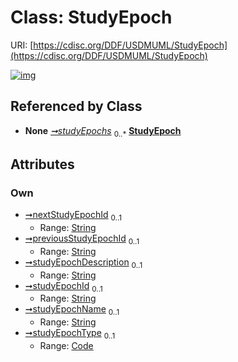 
# Class: StudyEpoch




URI: [https://cdisc.org/DDF/USDMUML/StudyEpoch](https://cdisc.org/DDF/USDMUML/StudyEpoch)


[![img](https://yuml.me/diagram/nofunky;dir:TB/class/[Code]<studyEpochType%200..1-++[StudyEpoch&#124;nextStudyEpochId:string%20%3F;previousStudyEpochId:string%20%3F;studyEpochDescription:string%20%3F;studyEpochId:string%20%3F;studyEpochName:string%20%3F],[StudyDesign]++-%20studyEpochs%200..*>[StudyEpoch],[StudyDesign],[Code])](https://yuml.me/diagram/nofunky;dir:TB/class/[Code]<studyEpochType%200..1-++[StudyEpoch&#124;nextStudyEpochId:string%20%3F;previousStudyEpochId:string%20%3F;studyEpochDescription:string%20%3F;studyEpochId:string%20%3F;studyEpochName:string%20%3F],[StudyDesign]++-%20studyEpochs%200..*>[StudyEpoch],[StudyDesign],[Code])

## Referenced by Class

 *  **None** *[➞studyEpochs](studyDesign__studyEpochs.md)*  <sub>0..\*</sub>  **[StudyEpoch](StudyEpoch.md)**

## Attributes


### Own

 * [➞nextStudyEpochId](studyEpoch__nextStudyEpochId.md)  <sub>0..1</sub>
     * Range: [String](types/String.md)
 * [➞previousStudyEpochId](studyEpoch__previousStudyEpochId.md)  <sub>0..1</sub>
     * Range: [String](types/String.md)
 * [➞studyEpochDescription](studyEpoch__studyEpochDescription.md)  <sub>0..1</sub>
     * Range: [String](types/String.md)
 * [➞studyEpochId](studyEpoch__studyEpochId.md)  <sub>0..1</sub>
     * Range: [String](types/String.md)
 * [➞studyEpochName](studyEpoch__studyEpochName.md)  <sub>0..1</sub>
     * Range: [String](types/String.md)
 * [➞studyEpochType](studyEpoch__studyEpochType.md)  <sub>0..1</sub>
     * Range: [Code](Code.md)
